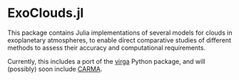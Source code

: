 # ExoClouds.jl

This package contains Julia implementations of several models for clouds in exoplanetary atmospheres, to enable direct comparative studies of different methods to assess their accuracy and computational requirements.

Currently, this includes a port of the [virga](https://github.com/natashabatalha/virga) Python package, and will (possibly) soon include [CARMA](https://github.com/ESCOMP/CARMA).